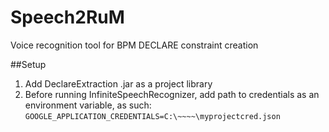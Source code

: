 # Speech2RuM
 Voice recognition tool for BPM DECLARE constraint creation

##Setup
1. Add DeclareExtraction .jar as a project library
2. Before running InfiniteSpeechRecognizer, add path to credentials as an environment variable, as such:
`GOOGLE_APPLICATION_CREDENTIALS=C:\~~~~\myprojectcred.json`
